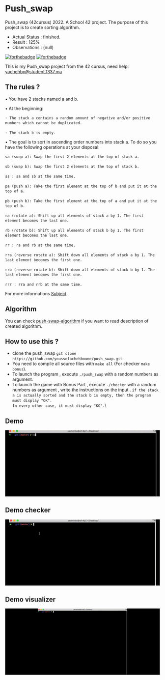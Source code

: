# Push_swap
Push_swap (42cursus) 2022.
A School 42 project. The purpose of this project is to create sorting algorithm.
- Actual Status : finished.
- Result        : 125%
- Observations : (null)

[![forthebadge](https://forthebadge.com/images/badges/made-with-c.svg)](https://forthebadge.com)
[![forthebadge](https://forthebadge.com/images/badges/built-with-love.svg)](https://forthebadge.com)

This is my Push_swap project from the 42 cursus,
need help:
yachehbo@student.1337.ma

## The rules ?

• You have 2 stacks named a and b.

• At the beginning:

    ◦ The stack a contains a random amount of negative and/or positive numbers which cannot be duplicated.

    ◦ The stack b is empty.

• The goal is to sort in ascending order numbers into stack a. To do so you have the
following operations at your disposal:

    sa (swap a): Swap the first 2 elements at the top of stack a.

    sb (swap b): Swap the first 2 elements at the top of stack b.

    ss : sa and sb at the same time.

    pa (push a): Take the first element at the top of b and put it at the top of a.

    pb (push b): Take the first element at the top of a and put it at the top of b.

    ra (rotate a): Shift up all elements of stack a by 1. The first element becomes the last one.

    rb (rotate b): Shift up all elements of stack b by 1. The first element becomes the last one.

    rr : ra and rb at the same time.

    rra (reverse rotate a): Shift down all elements of stack a by 1. The last element becomes the first one.

    rrb (reverse rotate b): Shift down all elements of stack b by 1. The last element becomes the first one.

    rrr : rra and rrb at the same time.

For more informations [Subject](/push_swap.en.pdf).

## Algorithm
You can check [push-swap-algorithm](https://medium.com/@jamierobertdawson/push-swap-the-least-amount-of-moves-with-two-stacks-d1e76a71789a) if you want to read description of created algorithm.

## How to use this ?
- clone the push_swap `git clone https://github.com/youssefachehboune/push_swap.git`.
- You need to compile all source files with `make all` (For checker `make bonus`).
- To launch the program , execute `./push_swap` with a random numbers as argument.
- To launch the game with Bonus Part , execute `./checker` with a random numbers as argument , write the instructions on the input .
   `if the stack a is actually sorted and the stack b is empty, then the program must display "OK".`\
    `In every other case, it must display "KO".`\
## Demo
![](./demo/demo.gif)
## Demo checker
![](./demo/checker.gif)
## Demo visualizer
![](./demo/visualizer.gif)
